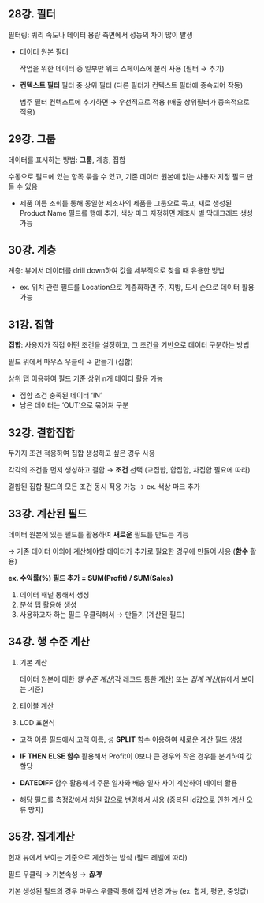 ## 28강. 필터
필터링: 쿼리 속도나 데이터 용량 측면에서 성능의 차이 많이 발생

- 데이터 원본 필터

  작업을 위한 데이터 중 일부만 워크 스페이스에 불러 사용 (필터 → 추가)

- **컨텍스트 필터**
  필터 중 상위 필터 (다른 필터가 컨텍스트 필터에 종속되어 작동)

  범주 필터 컨텍스트에 추가하면  → 우선적으로 적용 (매출 상위필터가 종속적으로 적용)



## 29강. 그룹
데이터를 표시하는 방법: **그룹**, 계층, 집합

수동으로 필드에 있는 항목 묶을 수 있고, 기존 데이터 원본에 없는 사용자 지정 필드 만들 수 있음

- 제품 이름 조회를 통해 동일한 제조사의 제품을 그룹으로 묶고, 새로 생성된 Product Name 필드를 행에 추가, 색상 마크 지정하면 제조사 별 막대그래프 생성 가능



## 30강. 계층
계층: 뷰에서 데이터를 drill down하여 값을 세부적으로 찾을 때 유용한 방법

- ex. 위치 관련 필드를 Location으로 계층화하면 주, 지방, 도시 순으로 데이터 활용 가능



## 31강. 집합
**집합**: 사용자가 직접 어떤 조건을 설정하고, 그 조건을 기반으로 데이터 구분하는 방법

필드 위에서 마우스 우클릭 → 만들기 (집합)

상위 탭 이용하여 필드 기준 상위 n개 데이터 활용 가능

- 집합 조건 충족된 데이터 ‘IN’
- 남은 데이터는 ‘OUT’으로 묶어져 구분



## 32강. 결합집합
두가지 조건 적용하여 집합 생성하고 싶은 경우 사용

각각의 조건을 먼저 생성하고 결합 → **조건** 선택 (교집합, 합집합, 차집합 필요에 따라)

결합된 집합 필드의 모든 조건 동시 적용 가능 → ex. 색상 마크 추가



## 33강. 계산된 필드

데이터 원본에 있는 필드를 활용하여 **새로운** 필드를 만드는 기능

→ 기존 데이터 이외에 계산해야할 데이터가 추가로 필요한 경우에 만들어 사용 (**함수** 활용)

**ex. 수익률(%) 필드 추가 = SUM(Profit) / SUM(Sales)**
1. 데이터 패널 통해서 생성
2. 분석 탭 활용해 생성
3. 사용하고자 하는 필드 우클릭해서  → 만들기 (계산된 필드)



## 34강. 행 수준 계산
1. 기본 계산

    데이터 원본에 대한 *행 수준 계산*(각 레코드 통한 계산) 또는 *집계 계산*(뷰에서 보이는 기준)

2. 테이블 계산
3. LOD 표현식

- 고객 이름 필드에서 고객 이름, 성 **SPLIT** 함수 이용하여 새로운 계산 필드 생성

- **IF THEN ELSE 함수** 활용해서 Profit이 0보다 큰 경우와 작은 경우를 분기하여 값 할당

- **DATEDIFF** 함수 활용해서 주문 일자와 배송 일자 사이 계산하여 데이터 활용
- 해당 필드를 측정값에서 차원 값으로 변경해서 사용 (중복된 id값으로 인한 계산 오류 방지)



## 35강. 집계계산

현재 뷰에서 보이는 기준으로 계산하는 방식 (필드 레벨에 따라)

필드 우클릭 → 기본속성 → ***집계*** 

기본 생성된 필드의 경우 마우스 우클릭 통해 집계 변경 가능 (ex. 합계, 평균, 중앙값)
